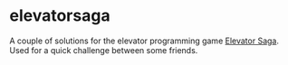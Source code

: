 # elevatorsaga

A couple of solutions for the elevator programming game [Elevator Saga](https://play.elevatorsaga.com/). Used for a quick challenge between some friends.
